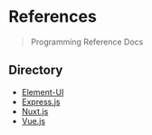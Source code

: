# References

> Programming Reference Docs

## Directory
* [Element-UI](./docs/element-ui.md)
* [Express.js](./docs/express-js.md)
* [Nuxt.js](./docs/nuxt-js.md)
* [Vue.js](./docs/vue-js.md)

